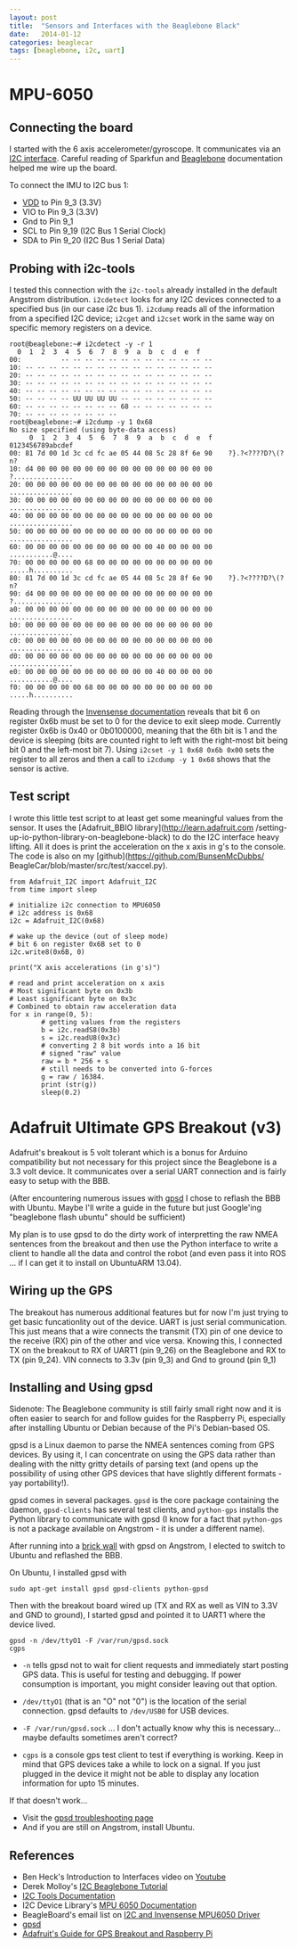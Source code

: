 ```yaml
---
layout: post
title:  "Sensors and Interfaces with the Beaglebone Black"
date:   2014-01-12
categories: beaglecar
tags: [beaglebone, i2c, uart]
---
```


# MPU-6050

## Connecting the board

I started with the 6 axis accelerometer/gyroscope. It communicates via an [I2C
interface](http://youtu.be/nMZJwspSkAc?t=2m57s). Careful reading of Sparkfun
and [Beaglebone](http://elinux.org/File:BeagleBone_p9_pinout.jpg)
documentation helped me wire up the board.

To connect the IMU to I2C bus 1:

  * [VDD](http://en.wikipedia.org/wiki/IC_power_supply_pin) to Pin 9_3 (3.3V)
  * VIO to Pin 9_3 (3.3V)
  * Gnd to Pin 9_1
  * SCL to Pin 9_19 (I2C Bus 1 Serial Clock)
  * SDA to Pin 9_20 (I2C Bus 1 Serial Data)

## Probing with i2c-tools

I tested this connection with the `i2c-tools` already installed in the default
Angstrom distribution. `i2cdetect` looks for any I2C devices connected to a
specified bus (in our case i2c bus 1). `i2cdump` reads all of the information
from a specified I2C device; `i2cget` and `i2cset` work in the same way on
specific memory registers on a device.

    root@beaglebone:~# i2cdetect -y -r 1
      0  1  2  3  4  5  6  7  8  9  a  b  c  d  e  f
    00:          -- -- -- -- -- -- -- -- -- -- -- -- -- 
    10: -- -- -- -- -- -- -- -- -- -- -- -- -- -- -- -- 
    20: -- -- -- -- -- -- -- -- -- -- -- -- -- -- -- -- 
    30: -- -- -- -- -- -- -- -- -- -- -- -- -- -- -- -- 
    40: -- -- -- -- -- -- -- -- -- -- -- -- -- -- -- -- 
    50: -- -- -- -- UU UU UU UU -- -- -- -- -- -- -- -- 
    60: -- -- -- -- -- -- -- -- 68 -- -- -- -- -- -- -- 
    70: -- -- -- -- -- -- -- -- 
    root@beaglebone:~# i2cdump -y 1 0x68
    No size specified (using byte-data access)
         0  1  2  3  4  5  6  7  8  9  a  b  c  d  e  f    0123456789abcdef
    00: 81 7d 00 1d 3c cd fc ae 05 44 08 5c 28 8f 6e 90    ?}.?<????D?\(?n?
    10: d4 00 00 00 00 00 00 00 00 00 00 00 00 00 00 00    ?...............
    20: 00 00 00 00 00 00 00 00 00 00 00 00 00 00 00 00    ................
    30: 00 00 00 00 00 00 00 00 00 00 00 00 00 00 00 00    ................
    40: 00 00 00 00 00 00 00 00 00 00 00 00 00 00 00 00    ................
    50: 00 00 00 00 00 00 00 00 00 00 00 00 00 00 00 00    ................
    60: 00 00 00 00 00 00 00 00 00 00 00 40 00 00 00 00    ...........@....
    70: 00 00 00 00 00 68 00 00 00 00 00 00 00 00 00 00    .....h..........
    80: 81 7d 00 1d 3c cd fc ae 05 44 08 5c 28 8f 6e 90    ?}.?<????D?\(?n?
    90: d4 00 00 00 00 00 00 00 00 00 00 00 00 00 00 00    ?...............
    a0: 00 00 00 00 00 00 00 00 00 00 00 00 00 00 00 00    ................
    b0: 00 00 00 00 00 00 00 00 00 00 00 00 00 00 00 00    ................
    c0: 00 00 00 00 00 00 00 00 00 00 00 00 00 00 00 00    ................
    d0: 00 00 00 00 00 00 00 00 00 00 00 00 00 00 00 00    ................
    e0: 00 00 00 00 00 00 00 00 00 00 00 40 00 00 00 00    ...........@....
    f0: 00 00 00 00 00 68 00 00 00 00 00 00 00 00 00 00    .....h..........
    
Reading through the [Invensense
documentation](http://invensense.com/mems/gyro/documents/RM-MPU-6000A.pdf)
reveals that bit 6 on register 0x6b must be set to 0 for the device to exit
sleep mode. Currently register 0x6b is 0x40 or 0b0100000, meaning that the 6th
bit is 1 and the device is sleeping (bits are counted right to left with the
right-most bit being bit 0 and the left-most bit 7). Using `i2cset -y 1 0x68
0x6b 0x00` sets the register to all zeros and then a call to `i2cdump -y 1
0x68` shows that the sensor is active.

## Test script

I wrote this little test script to at least get some meaningful values from
the sensor. It uses the [Adafruit_BBIO library](http://learn.adafruit.com
/setting-up-io-python-library-on-beaglebone-black) to do the I2C interface
heavy lifting. All it does is print the acceleration on the x axis in g's to
the console. The code is also on my [github](https://github.com/BunsenMcDubbs/
BeagleCar/blob/master/src/test/xaccel.py).

    from Adafruit_I2C import Adafruit_I2C
    from time import sleep
    
    # initialize i2c connection to MPU6050
    # i2c address is 0x68
    i2c = Adafruit_I2C(0x68)
    
    # wake up the device (out of sleep mode)
    # bit 6 on register 0x6B set to 0
    i2c.write8(0x6B, 0)
    
    print("X axis accelerations (in g's)")
    
    # read and print acceleration on x axis
    # Most significant byte on 0x3b
    # Least significant byte on 0x3c
    # Combined to obtain raw acceleration data
    for x in range(0, 5):
            # getting values from the registers
            b = i2c.readS8(0x3b)
            s = i2c.readU8(0x3c)
            # converting 2 8 bit words into a 16 bit
            # signed "raw" value
            raw = b * 256 + s
            # still needs to be converted into G-forces
            g = raw / 16384.
            print (str(g))
            sleep(0.2)

# Adafruit Ultimate GPS Breakout (v3)

Adafruit's breakout is 5 volt tolerant which is a bonus for Arduino
compatibility but not necessary for this project since the Beaglebone is a 3.3
volt device. It communicates over a serial UART connection and is fairly easy 
to setup with the BBB.

(After encountering numerous issues with [gpsd](http://catb.org/gpsd/) I 
chose to reflash the BBB with Ubuntu. Maybe I'll write a guide in the future
but just Google'ing "beaglebone flash ubuntu" should be sufficient)

My plan is to use gpsd to do the dirty work of interpretting the raw NMEA 
sentences from the breakout and then use the Python interface to write a client
to handle all the data and control the robot (and even pass it into ROS ... if
I can get it to install on UbuntuARM 13.04).

## Wiring up the GPS

The breakout has numerous additional features but for now I'm just trying to get
basic funcationlity out of the device. UART is just serial communication.
This just means that a wire connects the transmit (TX) pin of one device to the
receive (RX) pin of the other and vice versa. Knowing this, I connected TX on 
the breakout to RX of UART1 (pin 9_26) on the Beaglebone and RX to TX (pin 
9_24). VIN connects to 3.3v (pin 9_3) and Gnd to ground (pin 9_1)

## Installing and Using gpsd

Sidenote: The Beaglebone community is still fairly small right now and it is
often easier to search for and follow guides for the Raspberry Pi, especially
after installing Ubuntu or Debian because of the Pi's Debian-based OS.

gpsd is a Linux daemon to parse the NMEA sentences coming from GPS devices. 
By using it, I can concentrate on using the GPS data rather than dealing with
the nitty gritty details of parsing text (and opens up the possibility of using
other GPS devices that have slightly different formats - yay portability!).

gpsd comes in several packages. `gpsd` is the core package containing the
daemon, `gpsd-clients` has several test clients, and `python-gps` installs
the Python library to communicate with gpsd (I know for a fact that 
`python-gps` is not a package available on Angstrom - it is under a different
name). 

After running into a [brick wall](http://pastie.org/8597750) with gpsd on
Angstrom, I elected to switch to Ubuntu and reflashed the BBB. 

On Ubuntu, I installed gpsd with

    sudo apt-get install gpsd gpsd-clients python-gpsd

Then with the breakout board wired up (TX and RX as well as VIN to 3.3V and GND
to ground), I started gpsd and pointed it to UART1 where the device lived.

    gpsd -n /dev/ttyO1 -F /var/run/gpsd.sock
    cgps

  * `-n` tells gpsd not to wait for client requests and immediately start
posting GPS data. This is useful for testing and debugging. If power consumption
 is important, you might consider leaving out that option.

  * `/dev/ttyO1` (that is an "O" not "0") is the location of the serial
connection. gpsd defaults to `/dev/USB0` for USB devices.

  * `-F /var/run/gpsd.sock` ... I don't actually know why this is necessary...
maybe defaults sometimes aren't correct?

  * `cgps` is a console gps test client to test if everything is working. Keep 
in mind that GPS devices take a while to lock on a signal. If you just plugged
in the device it might not be able to display any location information for 
upto 15 minutes.

If that doesn't work...

  * Visit the 
[gpsd troubleshooting page](http://www.catb.org/gpsd/troubleshooting.html)
  * And if you are still on Angstrom, install Ubuntu.

## References

  * Ben Heck's Introduction to Interfaces video on [Youtube](http://youtu.be/nMZJwspSkAc?t=2m57s)
  * Derek Molloy's [I2C Beaglebone Tutorial](http://derekmolloy.ie/beaglebone/beaglebone-an-i2c-tutorial-interfacing-to-a-bma180-accelerometer/)
  * [I2C Tools Documentation](http://www.lm-sensors.org/wiki/i2cToolsDocumentation)
  * I2C Device Library's [MPU 6050 Documentation](http://www.i2cdevlib.com/devices/mpu6050)
  * BeagleBoard's email list on [I2C and Invensense MPU6050 Driver](https://groups.google.com/d/topic/beagleboard/hqqecmOjpTU/discussion)
  * [gpsd](http://www.catb.org/gpsd/)
  * [Adafruit's Guide for GPS Breakout and Raspberry Pi](http://learn.adafruit.com/adafruit-ultimate-gps-on-the-raspberry-pi)
